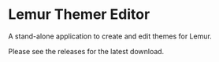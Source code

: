 # Lemur Themer Editor

A stand-alone application to create and edit themes for Lemur.

Please see the releases for the latest download.
